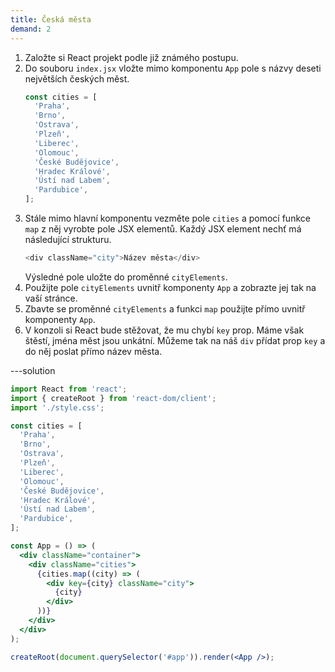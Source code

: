 ```yaml
---
title: Česká města
demand: 2
---
```


1. Založte si React projekt podle již známého postupu.
1. Do souboru `index.jsx` vložte mimo komponentu `App` pole s názvy deseti největších českých měst.
   ```js
   const cities = [
     'Praha',
     'Brno',
     'Ostrava',
     'Plzeň',
     'Liberec',
     'Olomouc',
     'České Budějovice',
     'Hradec Králové',
     'Ústí nad Labem',
     'Pardubice',
   ];
   ```
1. Stále mimo hlavní komponentu vezměte pole `cities` a pomocí funkce `map` z něj vyrobte pole JSX elementů. Každý JSX element nechť má následující strukturu.
   ```js
   <div className="city">Název města</div>
   ```
   Výsledné pole uložte do proměnné `cityElements`.
1. Použijte pole `cityElements` uvnitř komponenty `App` a zobrazte jej tak na vaší stránce.
1. Zbavte se proměnné `cityElements` a funkci `map` použijte přímo uvnitř komponenty `App`.
1. V konzoli si React bude stěžovat, že mu chybí `key` prop. Máme však štěstí, jména měst jsou unkátní. Můžeme tak na náš `div` přídat prop `key` a do něj poslat přímo název města.

---solution

```jsx
import React from 'react';
import { createRoot } from 'react-dom/client';
import './style.css';

const cities = [
  'Praha',
  'Brno',
  'Ostrava',
  'Plzeň',
  'Liberec',
  'Olomouc',
  'České Budějovice',
  'Hradec Králové',
  'Ústí nad Labem',
  'Pardubice',
];

const App = () => (
  <div className="container">
    <div className="cities">
      {cities.map((city) => (
        <div key={city} className="city">
          {city}
        </div>
      ))}
    </div>
  </div>
);

createRoot(document.querySelector('#app')).render(<App />);

```